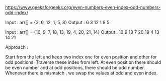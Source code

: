 https://www.geeksforgeeks.org/even-numbers-even-index-odd-numbers-odd-index/

Input : arr[] = {3, 6, 12, 1, 5, 8}
Output : 6 3 12 1 8 5 

Input : arr[] = {10, 9, 7, 18, 13, 19, 4, 20, 21, 14}
Output : 10 9 18 7 20 19 4 13 14 21 


Approach :

Start from the left and keep two index one for even position and other for odd positions.
Traverse these index from left.
At even position there should be even number and at odd positions, there should be odd number.
Whenever there is mismatch , we swap the values at odd and even index.

